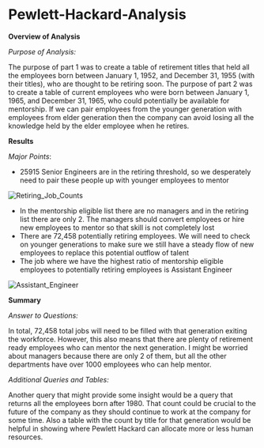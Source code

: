# Pewlett-Hackard-Analysis


**Overview of Analysis**

_Purpose of Analysis:_

The purpose of part 1 was to create a table of retirement titles that held all the employees born between January 1, 1952, and December 31, 1955 (with their titles), who are thought to be retiring soon. The purpose of part 2 was to create a table of current employees who were born between January 1, 1965, and December 31, 1965, who could potentially be available for mentorship.  If we can pair employees from the younger generation with employees from elder generation then the company can avoid losing all the knowledge held by the elder employee when he retires.

**Results**

_Major Points_:

* 25915 Senior Engineers are in the retiring threshold, so we desperately need to pair these people up with younger employees to mentor

![Retiring_Job_Counts](https://user-images.githubusercontent.com/95661553/153100272-e006ad3a-8727-4aa5-840e-cb3b7e114f4c.png)

* In the mentorship eligible list there are no managers and in the retiring list there are only 2. The managers should convert employees or hire new employees to mentor so that skill is not completely lost
* There are 72,458 potentially retiring employees. We will need to check on younger generations to make sure we still have a steady flow of new employees to replace this potential outflow of talent
* The job where we have the highest ratio of mentorship eligible employees to potentially retiring employees is Assistant Engineer

![Assistant_Engineer](https://user-images.githubusercontent.com/95661553/153100288-5095a4f9-d0f4-4ada-95b7-e831feb67fca.png)


**Summary**

_Answer to Questions:_

In total, 72,458 total jobs will need to be filled with that generation exiting the workforce. However, this also means that there are plenty of retirement ready employees who can mentor the next generation. I might be worried about managers because there are only 2 of them, but all the other departments have over 1000 employees who can help mentor. 

_Additional Queries and Tables:_

Another query that might provide some insight would be a query that returns all the employees born after 1980. That count could be crucial to the future of the company as they should continue to work at the company for some time.  Also a table with the count by title for that generation would be helpful in showing where Pewlett Hackard can allocate more or less human resources. 

